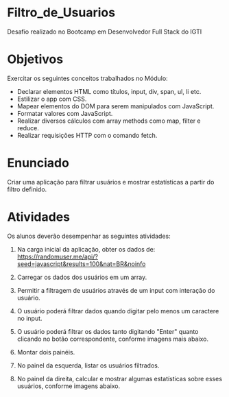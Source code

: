 # Filtro_de_Usuarios
Desafio realizado no Bootcamp em Desenvolvedor Full Stack do IGTI

# Objetivos

  Exercitar os seguintes conceitos trabalhados no Módulo:
  
  - Declarar elementos HTML como títulos, input, div, span, ul, li etc.
  - Estilizar o app com CSS.
  - Mapear elementos do DOM para serem manipulados com JavaScript.
  - Formatar valores com JavaScript.
  - Realizar diversos cálculos com array methods como map, filter e reduce.
  - Realizar requisições HTTP com o comando fetch.
  
# Enunciado

  Criar uma aplicação para filtrar usuários e mostrar estatísticas a partir do filtro definido.
  
# Atividades

Os alunos deverão desempenhar as seguintes atividades:

  1. Na carga inicial da aplicação, obter os dados de:
  https://randomuser.me/api/?seed=javascript&results=100&nat=BR&noinfo

  2. Carregar os dados dos usuários em um array.

  3. Permitir a filtragem de usuários através de um input com interação do usuário.

  4. O usuário poderá filtrar dados quando digitar pelo menos um caractere no input.

  5. O usuário poderá filtrar os dados tanto digitando "Enter" quanto clicando no botão
  correspondente, conforme imagens mais abaixo.

  6. Montar dois painéis.

  7. No painel da esquerda, listar os usuários filtrados.

  8. No painel da direita, calcular e mostrar algumas estatísticas sobre esses usuários,
  conforme imagens abaixo.

